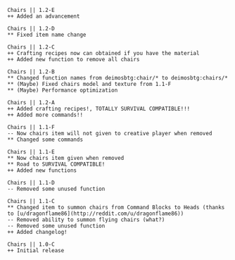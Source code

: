 
	Chairs || 1.2-E
	++ Added an advancement

	Chairs || 1.2-D
	** Fixed item name change

	Chairs || 1.2-C
	++ Crafting recipes now can obtained if you have the material
	++ Added new function to remove all chairs

	Chairs || 1.2-B
	** Changed function names from deimosbtg:chair/* to deimosbtg:chairs/*
	** (Maybe) Fixed chairs model and texture from 1.1-F
	** (Maybe) Performance optimization

	Chairs || 1.2-A
	++ Added crafting recipes!, TOTALLY SURVIVAL COMPATIBLE!!!
	++ Added more commands!!

	Chairs || 1.1-F
	-- Now chairs item will not given to creative player when removed
	** Changed some commands

	Chairs || 1.1-E
	** Now chairs item given when removed
	** Road to SURVIVAL COMPATIBLE!
	++ Added new functions

	Chairs || 1.1-D
	-- Removed some unused function

	Chairs || 1.1-C
	** Changed item to summon chairs from Command Blocks to Heads (thanks to [u/dragonflame86](http://reddit.com/u/dragonflame86))
	-- Removed ability to summon flying chairs (what?)
	-- Removed some unused function
	++ Added changelog!

	Chairs || 1.0-C
	++ Initial release
